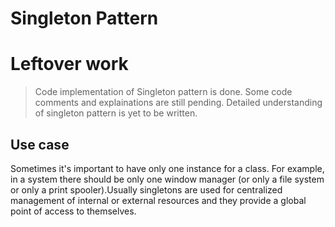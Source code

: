 # Singleton Pattern


# Leftover work
>Code implementation of Singleton pattern is done.
>Some code comments and explainations are still pending.
>Detailed understanding of singleton pattern is yet to be written.


## Use case
Sometimes it's important to have only one instance for a class. For example, in a system there should be only one window manager
(or only a file system or only a print spooler).Usually singletons are used for centralized management of internal or external
resources and they provide a global point of access to themselves.
